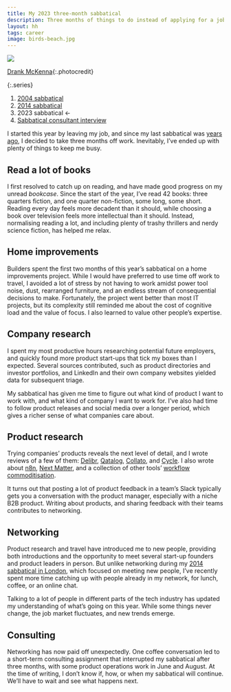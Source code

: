 ```yaml
---
title: My 2023 three-month sabbatical
description: Three months of things to do instead of applying for a job
layout: hh
tags: career
image: birds-beach.jpg
---
```


![](birds-beach.jpg)

[Drank McKenna](https://unsplash.com/photos/OD9EOzfSOh0){:.photocredit}

{:.series}
1. [2004 sabbatical](sabbatical-2004)
2. [2014 sabbatical](sabbatical-2014)
3. 2023 sabbatical ←
4. [Sabbatical consultant interview](lyndall-farley)


I started this year by leaving my job, and since my last sabbatical was
[years ago](sabbatical-2014), I decided to take three months off work.
Inevitably, I’ve ended up with plenty of things to keep me busy.

## Read a lot of books

I first resolved to catch up on reading, and have made good progress on my unread _bookcase_.
Since the start of the year, I’ve read 42 books: three quarters fiction, and one quarter non-fiction, some long, some short.
Reading every day feels more decadent than it should,
while choosing a book over television feels more intellectual than it should.
Instead, normalising reading a lot, and including plenty of trashy thrillers and nerdy science fiction, has helped me relax.

## Home improvements

Builders spent the first two months of this year’s sabbatical on a home improvements project.
While I would have preferred to use time off work to travel, I avoided a lot of stress by not having to work amidst power tool noise, dust, rearranged furniture, and an endless stream of consequential decisions to make.
Fortunately, the project went better than most IT projects, 
but its complexity still reminded me about the cost of cognitive load and the value of focus.
I also learned to value other people’s expertise.

## Company research

I spent my most productive hours researching potential future employers,
and quickly found more product start-ups that tick my boxes than I expected.
Several sources contributed, such as product directories and investor portfolios,
and LinkedIn and their own company websites yielded data for subsequent triage.

My sabbatical has given me time to figure out what kind of product I want to work with, and what kind of company I want to work for.
I’ve also had time to follow  product releases and social media over a longer period, which gives a richer sense of what companies care about.

## Product research

Trying companies’ products reveals the next level of detail, and I wrote reviews of a few of them:
[Delibr](delibr-views), [Qatalog](qatalog-review), 
[Collato](collato-review), and [Cycle](cycle-review).
I also wrote about [n8n](literate-workflow-programming),
[Next Matter](collaboration-commoditisation),
and a collection of other tools’ [workflow commoditisation](workflow-commoditisation).

It turns out that posting a lot of product feedback in a team’s Slack typically gets you a conversation with the product manager, especially with a niche B2B product.
Writing about products, and sharing feedback with their teams contributes to networking.

## Networking

Product research and travel have introduced me to new people, providing both introductions and the opportunity to meet several start-up founders and product leaders in person.
But unlike networking during my [2014 sabbatical in London](sabbatical-2014), which focused on meeting new people,
I’ve recently spent more time catching up with people already in my network, for lunch, coffee, or an online chat.

Talking to a lot of people in different parts of the tech industry has updated my understanding of what’s going on this year.
While some things never change, the job market fluctuates, and new trends emerge.

## Consulting

Networking has now paid off unexpectedly.
One coffee conversation led to a short-term consulting assignment that interrupted my sabbatical after three months, with some product operations work in June and August.
At the time of writing, I don’t know if, how, or when my sabbatical will continue.
We’ll have to wait and see what happens next.
